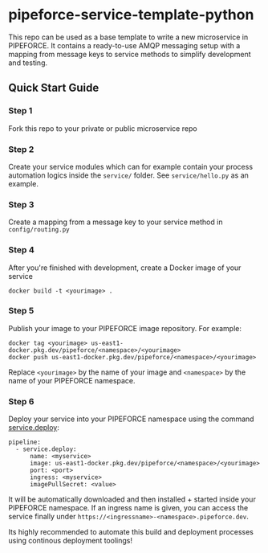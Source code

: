 # pipeforce-service-template-python

This repo can be used as a base template to write a new microservice in PIPEFORCE.
It contains a ready-to-use AMQP messaging setup with a mapping from message keys to service methods to simplify development and testing.

## Quick Start Guide

### Step 1

Fork this repo to your private or public microservice repo

### Step 2

Create your service modules which can for example contain your process automation logics inside the `service/` folder.
See `service/hello.py` as an example.

### Step 3

Create a mapping from a message key to your service method in `config/routing.py`

### Step 4

After you're finished with development, create a Docker image of your service

```docker build -t <yourimage> .```

### Step 5

Publish your image to your PIPEFORCE image repository. For example:

```
docker tag <yourimage> us-east1-docker.pkg.dev/pipeforce/<namespace>/<yourimage>
docker push us-east1-docker.pkg.dev/pipeforce/<namespace>/<yourimage>
```

Replace `<yourimage>` by the name of your image and `<namespace>` by the name of your PIPEFORCE namespace.

### Step 6

Deploy your service into your PIPEFORCE namespace using the
command [service.deploy](https://pipeforce.github.io/docs/api/commands#servicedeploy):

``` 
pipeline:  
  - service.deploy:  
      name: <myservice>
      image: us-east1-docker.pkg.dev/pipeforce/<namespace>/<yourimage>
      port: <port>  
      ingress: <myservice>  
      imagePullSecret: <value> 
```

It will be automatically downloaded and then installed + started inside your PIPEFORCE namespace. If an ingress name is
given, you can access the service finally under ``https://<ingressname>-<namespace>.pipeforce.dev``.

Its highly recommended to automate this build and deployment processes using continous deployment toolings!
